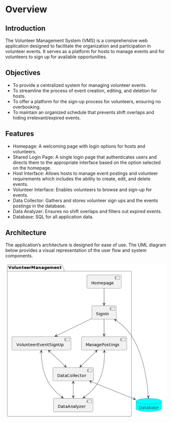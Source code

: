 # Overview

## Introduction
The Volunteer Management System (VMS) is a comprehensive web application designed to facilitate the organization and participation in volunteer events. It serves as a platform for hosts to manage events and for volunteers to sign up for available opportunities.

## Objectives
- To provide a centralized system for managing volunteer events.
- To streamline the process of event creation, editing, and deletion for hosts.
- To offer a platform for the sign-up process for volunteers, ensuring no overbooking.
- To maintain an organized schedule that prevents shift overlaps and hiding irrelevant/expired events.


## Features
- Homepage: A welcoming page with login options for hosts and volunteers.
- Shared Login Page: A single login page that authenticates users and directs them to the appropriate interface based on the option selected on the homepage.
- Host Interface: Allows hosts to manage event postings and volunteer requirements which includes the ability to create, edit, and delete events.
- Volunteer Interface: Enables volunteers to browse and sign-up for events.
- Data Collector: Gathers and stores volunteer sign ups and the events postings in the database.
- Data Analyzer: Ensures no shift overlaps and filters out expired events.
- Database: SQL for all application data.


## Architecture
The application’s architecture is designed for ease of use. The UML diagram below provides a visual representation of the user flow and system components.

![ProjectArchitecture.png](ProjectArchitecture.png)